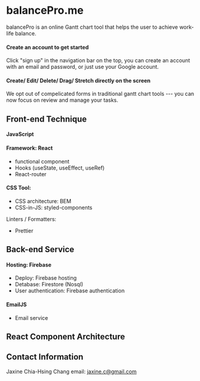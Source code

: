 # balancePro.me
balancePro is an online Gantt chart tool that helps the user to achieve work-life balance.

#### Create an account to get started

Click "sign up" in the navigation bar on the top, you can create an account with an email and password, or just use your Google account.


#### Create/ Edit/ Delete/ Drag/ Stretch directly on the screen

We opt out of compelicated forms in traditional gantt chart tools --- you can now focus on review and manage your tasks.


## Front-end Technique

#### JavaScript

#### Framework: React
- functional component
- Hooks (useState, useEffect, useRef)
- React-router

#### CSS Tool:
- CSS architecture: BEM
- CSS-in-JS: styled-components

Linters / Formatters:
- Prettier


## Back-end Service

#### Hosting: Firebase
- Deploy: Firebase hosting
- Detabase: Firestore (Nosql)
- User authentication: Firebase authentication

#### EmailJS
- Email service

## React Component Architecture

## Contact Information
Jaxine Chia-Hsing Chang
email: jaxine.c@gmail.com
